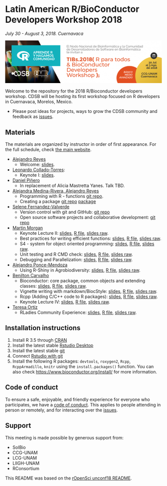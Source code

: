 # Latin American R/BioConductor Developers Workshop 2018

_July 30 - August 3, 2018. Cuernavaca_

![](images/Banner_big-1200x327.png)

Welcome to the repository for the 2018 R/Bioconductor developers workshop. CDSB will be hosting its first workshop focused on R developers in Cuernavaca, Morelos, Mexico.

* Please post ideas for projects, ways to grow the CDSB community and feedback as [issues](https://github.com/ComunidadBioInfo/rbioc18/issues/).

## Materials

The materials are organized by instructor in order of first appearance. For the full schedule, check [the main website](http://www.comunidadbioinfo.org/r-bioconductor-developers-workshop-2018/).

* [Alejandro Reyes](http://alejandroreyes.org/)
    - Welcome: [slides](https://www.dropbox.com/s/wb9ng2slpbnteab/CDSB-AlejandroReyes_v1.1.pdf?dl=0).
* [Leonardo Collado-Torres](http://lcolladotor.github.io):
    - Keynote I: [slides](https://speakerdeck.com/lcolladotor/cdsbmexico).
* [Daniel Piñero](http://web.ecologia.unam.mx/index.php/investigadores/daniel-pinero)
    - In replacement of Alicia Mastretta Yanes. Talk TBD.
* [Alejandra Medina-Rivera, Alejandro Reyes](http://liigh.unam.mx/amedina/)
    - Programming with R - functions [git repo](https://github.com/amedina-liigh/QuickIntroToR).
    - Creating a package [git repo](https://github.com/ComunidadBioInfo/rbioc18/tree/master/materials/package_intro) [package](https://github.com/areyesq89/DESeq2MDS)
* [Selene Fernandez-Valverde](https://www.linkedin.com/in/selenefernandez/)
    - Version control with git and GitHub: [git repo](https://liz-fernandez.github.io/TIB2018_Git/)
    - Open source software projects and collaborative development: [git repo](https://liz-fernandez.github.io/TIB2018_Git/)
* [Martin Morgan](https://www.roswellpark.org/martin-morgan)
    - Keynote Lecture II: [slides](), [R file](), [slides raw]().
    - Best practices for writing efficient functions: [slides](), [R file](), [slides raw]().
    - S4 - system for object oriented programming: [slides](), [R file](), [slides raw]().
    - Unit testing and R CMD check: [slides](), [R file](), [slides raw]().
    - Debugging and Parallelization: [slides](), [R file](), [slides raw]().
* [Alejandro Ponce-Mendoza](https://github.com/APonce73)
    - Using R-Shiny in Agrobiodiversity: [slides](), [R file](), [slides raw]().
* [Benilton Carvalho](https://scholar.google.com/citations?user=44vQTS4AAAAJ&hl=en)
    - Bioconductor: core package, common objects and extending classes: [slides](), [R file](), [slides raw]().
    - Vignette writing with markdown/BiocStyle: [slides](), [R file](), [slides raw]().
    - Rcpp (Adding C/C++ code to R packages): [slides](), [R file](), [slides raw]().
    - Keynote Lecture IV: [slides](), [R file](), [slides raw]().
* [Teresa Ortíz](http://www.teresa-ortiz.com/eng)
    - RLadies Community Experience: [slides](), [R file](), [slides raw]().

## Installation instructions

1. Install R 3.5 through [CRAN](https://cran.r-project.org/)
2. Install the latest stable [Rstudio Desktop](https://www.rstudio.com/products/rstudio/download/)
3. Install the latest stable [git](http://happygitwithr.com/install-git.html)
4. Connect [Rstudio with git](http://happygitwithr.com/rstudio-git-github.html)
5. Install the following R packages: `devtools`, `roxygen2`, `Rcpp`, `RcppArmadillo`, `knitr` using the `install.packages()` function. You can also check https://www.bioconductor.org/install/ for more information.

## Code of conduct

To ensure a safe, enjoyable, and friendly experience for everyone who participates, we have a [code of conduct](https://github.com/ComunidadBioInfo/R-BioConductor-Developers-Workshop-2018/blob/master/R-Bioconductor-2018_Program.rmd#code-of-conduct).  This applies to people attending in person or remotely, and for interacting over the [issues](https://github.com/ComunidadBioInfo/rbioc18/issues/).

## Support

This meeting is made possible by generous support from:

- SoIBio
- CCG-UNAM
- LCG-UNAM
- LIIGH-UNAM
- RConsortium

This README was based on the [rOpenSci unconf18 README](https://raw.githubusercontent.com/ropensci/unconf18/master/README.md).
